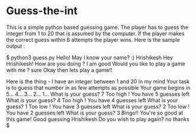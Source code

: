 # Guess-the-int
This is a simple python based guessing game. The player has to guess the integer from 1 to 20 that is assumed by the computer. If the player makes the correct guess within 6 attempts the player wins.
Here is the sample output :

$ python3 guess.py 
Hello! May I know your name? :) 
Hrishikesh
Hey Hrishikesh! How are you doing ? 
I am good
Would you like to play a game with me ? 
sure
Okay then lets play a game!! 

 Here is the thing - 
	I have an integer between 1 and 20 in my mind
	Your task is to guess that number in as few attempts as possible
Your game begins in 
5...
4...
3...
2...
1...
What is your guess?
7
Too high ! You have 5 guesses left
What is your guess?
4
Too high ! You have 4 guesses left
What is your guess?
1
Too low ! You have 3 guesses left
What is your guess?
2
Too low ! You have 2 guesses left
What is your guess?
3
Bingo!! You're so good at this game! Good guessing Hrishikesh
Do you wish to play again?
no thanks
$ 
